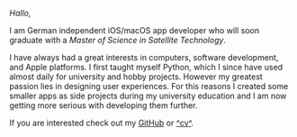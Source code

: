 *Hallo,*

I am German independent iOS/macOS app developer who will soon graduate with a *Master of Science in Satellite Technology*.

I have always had a great interests in computers, software development, and Apple platforms.
I first taught myself Python, which I since have used almost daily for university and hobby projects.
However my greatest passion lies in designing user experiences.
For this reasons I created some smaller apps as side projects during my university education and I am now getting more serious with developing them further.

If you are interested check out my [GitHub](https://github.com/Kamik423) or [^cv^](https://github.com/Kamik423/cv/raw/main/cv%20Hans%20Schülein%20en.pdf).
